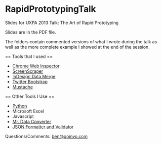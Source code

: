 RapidPrototypingTalk
====================

Slides for UXPA 2013 Talk: The Art of Rapid Prototyping

Slides are in the PDF file.

The folders contain commented versions of what I wrote during the talk as well as the more complete example I showed at the end of the session.

== Tools that I used ==
* [Chrome Web Inspector](https://developers.google.com/chrome-developer-tools/)
* [ScreenScraper](http://bit.ly/15RgURg)
* [InDesign Data Merge](http://help.adobe.com/en_US/indesign/cs/using/WSa285fff53dea4f8617383751001ea8cb3f-6c3ca.html)
* [Twitter Bootstrap](http://twitter.github.io/bootstrap/)
* [Mustache](http://mustache.github.io/)

== Other Tools I Use == 
* [Python](http://www.python.org/)
* Microsoft Excel
* Javascript
* [Mr. Data Converter](http://shancarter.github.io/mr-data-converter/)
* [JSON Formatter and Validator](http://jsonformatter.curiousconcept.com/)

Questions/Comments: ben@goinvo.com
